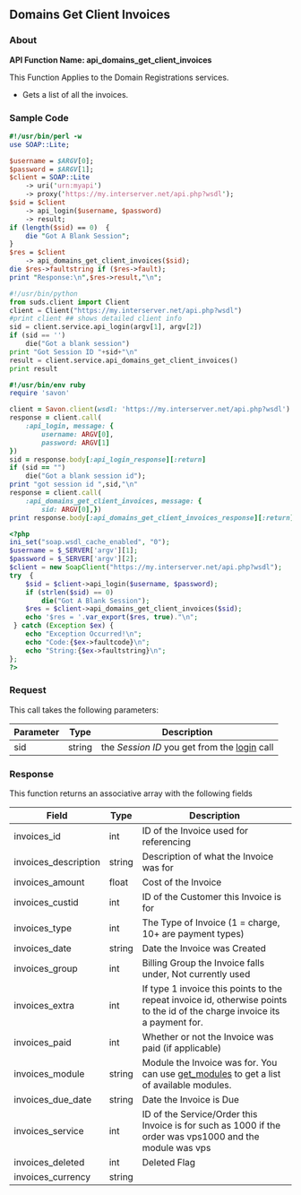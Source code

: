 
## Domains Get Client Invoices

### About

**API Function Name: api_domains_get_client_invoices**

This Function Applies to the Domain Registrations services.
* Gets a list of all the invoices.


### Sample Code

```perl
#!/usr/bin/perl -w
use SOAP::Lite;

$username = $ARGV[0];
$password = $ARGV[1];
$client = SOAP::Lite
	-> uri('urn:myapi')
	-> proxy('https://my.interserver.net/api.php?wsdl');
$sid = $client
	-> api_login($username, $password)
	-> result;
if (length($sid) == 0)  {
	die "Got A Blank Session";
} 
$res = $client
	-> api_domains_get_client_invoices($sid);
die $res->faultstring if ($res->fault);
print "Response:\n",$res->result,"\n";

```

```python
#!/usr/bin/python
from suds.client import Client
client = Client("https://my.interserver.net/api.php?wsdl")
#print client ## shows detailed client info
sid = client.service.api_login(argv[1], argv[2])
if (sid == '')
	die("Got a blank session")
print "Got Session ID "+sid+"\n"
result = client.service.api_domains_get_client_invoices()
print result

```

```ruby
#!/usr/bin/env ruby
require 'savon'

client = Savon.client(wsdl: 'https://my.interserver.net/api.php?wsdl')
response = client.call(
	:api_login, message: {
		username: ARGV[0],
		password: ARGV[1]
})
sid = response.body[:api_login_response][:return]
if (sid == "")
	die("Got a blank session id");
print "got session id ",sid,"\n"
response = client.call(
	:api_domains_get_client_invoices, message: {
		sid: ARGV[0],})
print response.body[:api_domains_get_client_invoices_response][:return],"\n"

```

```php
<?php
ini_set("soap.wsdl_cache_enabled", "0");
$username = $_SERVER['argv'][1];
$password = $_SERVER['argv'][2];
$client = new SoapClient("https://my.interserver.net/api.php?wsdl");
try  { 
	$sid = $client->api_login($username, $password);
	if (strlen($sid) == 0)
		die("Got A Blank Session");
	$res = $client->api_domains_get_client_invoices($sid);
	echo '$res = '.var_export($res, true)."\n";
 } catch (Exception $ex) {
	echo "Exception Occurred!\n";
	echo "Code:{$ex->faultcode}\n";
	echo "String:{$ex->faultstring}\n";
}; 
?>

```



### Request

This call takes the following parameters:

Parameter|Type|Description
---------|----|-----------
sid|string|the *Session ID* you get from the [login](#login) call


### Response

This function returns an associative array with the following fields

Field|Type|Description
-----|----|-----------
invoices_id|int|ID of the Invoice used for referencing
invoices_description|string|Description of what the Invoice was for
invoices_amount|float|Cost of the Invoice
invoices_custid|int|ID of the Customer this Invoice is for
invoices_type|int|The Type of Invoice (1 = charge, 10+ are payment types)
invoices_date|string|Date the Invoice was Created
invoices_group|int|Billing Group the Invoice falls under, Not currently used
invoices_extra|int|If type 1 invoice this points to the repeat invoice id, otherwise points to the id of the charge invoice its a payment for.
invoices_paid|int|Whether or not the Invoice was paid (if applicable)
invoices_module|string|Module the Invoice was for.  You can use [get_modules](#get-modules) to get a list of available modules.
invoices_due_date|string|Date the Invoice is Due
invoices_service|int|ID of the Service/Order this Invoice is for such as 1000 if the order was vps1000 and the module was vps
invoices_deleted|int|Deleted Flag
invoices_currency|string|


